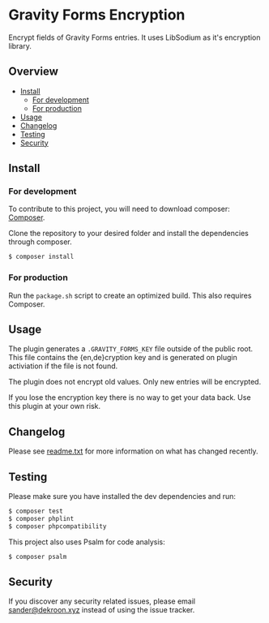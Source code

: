 # Gravity Forms Encryption

Encrypt fields of Gravity Forms entries. It uses LibSodium as it's encryption library.

## Overview

* [Install](#install)
    - [For development](#for-development)
    - [For production](#for-production)
* [Usage](#usage)
* [Changelog](#changelog)
* [Testing](#testing)
* [Security](#security)

## Install

### For development

To contribute to this project, you will need to download composer: [Composer](https://getcomposer.org/).

Clone the repository to your desired folder and install the dependencies through composer. 

``` bash
$ composer install
```

### For production

Run the `package.sh` script to create an optimized build. This also requires Composer.

## Usage

The plugin generates a `.GRAVITY_FORMS_KEY` file outside of the public root. This file contains the {en,de}cryption key and is generated on plugin activiation if the file is not found. 

The plugin does not encrypt old values. Only new entries will be encrypted.

If you lose the encryption key there is no way to get your data back. Use this plugin at your own risk.

## Changelog

Please see [readme.txt](readme.txt) for more information on what has changed recently.

## Testing

Please make sure you have installed the dev dependencies and run:

``` bash
$ composer test
$ composer phplint
$ composer phpcompatibility
```

This project also uses Psalm for code analysis:
``` bash
$ composer psalm
```

## Security

If you discover any security related issues, please email sander@dekroon.xyz instead of using the issue tracker.
